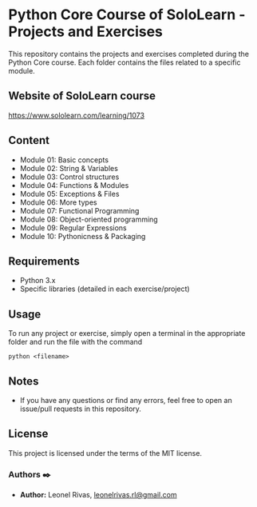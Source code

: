 # Python Core Course of SoloLearn - Projects and Exercises

This repository contains the projects and exercises completed during the Python Core course. Each folder contains the files related to a specific module.

## Website of SoloLearn course

https://www.sololearn.com/learning/1073

## Content

- Module 01: Basic concepts
- Module 02: String & Variables
- Module 03: Control structures
- Module 04: Functions & Modules
- Module 05: Exceptions & Files
- Module 06: More types
- Module 07: Functional Programming
- Module 08: Object-oriented programming
- Module 09: Regular Expressions
- Module 10: Pythonicness & Packaging

## Requirements

- Python 3.x
- Specific libraries (detailed in each exercise/project)

## Usage

To run any project or exercise, simply open a terminal in the appropriate folder and run the file with the command

```
python <filename>
```

## Notes

- If you have any questions or find any errors, feel free to open an issue/pull requests in this repository.

## License

This project is licensed under the terms of the MIT license.

### Authors ✒️

- **Author:** Leonel Rivas, leonelrivas.rl@gmail.com
